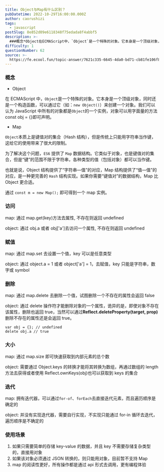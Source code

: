 ```yaml
---
title: Object与Map有什么区别？
pubDatetime: 2022-10-29T16:00:00.000Z
author: caorushizi
tags:
  - javascript
postSlug: 8e852d09e6118348f75edada8f4abbf5
description: >-
  ###概念*Object在ECMAScript中，`Object`是一个特殊的对象。它本身是一个顶级对象，同时还是一个构造函数，可以通过它（如：`newObject()`）来创建一个对象。我们可以认为
difficulty: 1
questionNumber: 62
source: >-
  https://fe.ecool.fun/topic-answer/7621c335-6645-4da0-bd71-cb81fe106f8f?orderBy=updateTime&order=desc&tagId=10
---
```


### 概念

- Object

在 ECMAScript 中，`Object`是一个特殊的对象。它本身是一个顶级对象，同时还是一个构造函数，可以通过它（如：`new Object()`）来创建一个对象。我们可以认为 JavaScript 中所有的对象都是`Object`的一个实例，对象可以用字面量的方法 const obj = {}即可声明。

- Map

`Object`本质上是键值对的集合（Hash 结构），但是传统上只能用字符串当作键，这给它的使用带来了很大的限制。

为了解决这个问题，`ES6` 提供了 `Map` 数据结构。它类似于对象，也是键值对的集合，但是“键”的范围不限于字符串，各种类型的值（包括对象）都可以当作键。

也就是说，Object 结构提供了“字符串—值”的对应，Map 结构提供了“值—值”的对应，是一种更完善的 `Hash` 结构实现。如果你需要“键值对”的数据结构，Map 比 Object 更合适。

通过 `const m = new Map();` 即可得到一个 map 实例。

### 访问

map: 通过 map.get(key)方法去属性, 不存在则返回 undefined

object: 通过 obj.a 或者 obj\['a'\]去访问一个属性, 不存在则返回 undefined

### 赋值

map: 通过 map.set 去设置一个值，key 可以是任意类型

object: 通过 object.a = 1 或者 object\['a'\] = 1，去赋值，key 只能是字符串，数字或 symbol

### 删除

map: 通过 map.delete 去删除一个值，试图删除一个不存在的属性会返回 false

object: 通过 delete 操作符才能删除对象的一个属性，诡异的是，即使对象不存在该属性，删除也返回 true，当然可以通过**Reflect.deleteProperty(target, prop)** 删除不存在的属性还是会返回 true。

    var obj = {}; // undefined
    delete obj.a // true

### 大小

map: 通过 map.size 即可快速获取到内部元素的总个数

object: 需要通过 Object.keys 的转换才能将其转换为数组，再通过数组的 length 方法去获得或者使用 Reflect.ownKeys(obj)也可以获取到 keys 的集合

### 迭代

map: 拥有迭代器，可以通过`for-of`、`forEach`去直接迭代元素，而且遍历顺序是确定的

object: 并没有实现迭代器，需要自行实现，不实现只能通过 for-in 循环去迭代，遍历顺序是不确定的

### 使用场景

1.  如果只需要简单的存储 key-value 的数据，并且 key 不需要存储复杂类型的，直接用对象
2.  如果该对象必须通过 JSON 转换的，则只能用对象，目前暂不支持 Map
3.  map 的阅读性更好，所有操作都是通过 api 形式去调用，更有编程体验
